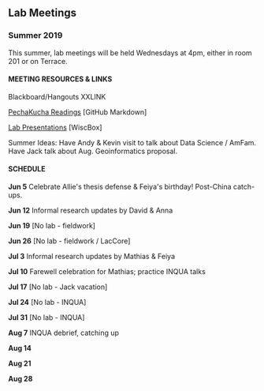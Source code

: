 ## Lab Meetings
### Summer 2019
This summer, lab meetings will be held Wednesdays at 4pm, either in room 201 or on Terrace.

#### MEETING RESOURCES & LINKS

Blackboard/Hangouts XXLINK

[PechaKucha Readings](https://github.com/WilliamsPaleoLab/LabMeetings/blob/master/PechaKucha.md)  [GitHub Markdown]

[Lab Presentations](https://uwmadison.box.com/s/18q6ulb3qc5vtzx8cmwf9h8owc6cwu0y) [WiscBox]

Summer Ideas:  Have Andy & Kevin visit to talk about Data Science / AmFam.  Have Jack talk about Aug. Geoinformatics proposal.

#### SCHEDULE

**Jun 5** Celebrate Allie's thesis defense & Feiya's birthday! Post-China catch-ups.

**Jun 12** Informal research updates by David & Anna

**Jun 19** [No lab - fieldwork]

**Jun 26** [No lab - fieldwork / LacCore]

**Jul 3**  Informal research updates by Mathias & Feiya

**Jul 10** Farewell celebration for Mathias; practice INQUA talks

**Jul 17** [No lab - Jack vacation]

**Jul 24** [No lab - INQUA]

**Jul 31** [No lab - INQUA]

**Aug 7**  INQUA debrief, catching up

**Aug 14**

**Aug 21**

**Aug 28**

